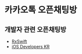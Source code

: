 # 카카오톡 오픈채팅방

## 개발자 관련 오픈채팅방
* [RxSwift](https://open.kakao.com/o/gl2YZjq)
* [iOS Developers KR](https://open.kakao.com/o/gyLape)